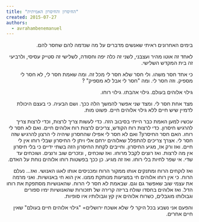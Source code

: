 ```yaml
---
title: "החיסרון והחיסרון האמיתית"
created: 2015-07-27
authors: 
  - avrahambenemanuel
---
```

<div dir="rtl">
בימים האחרונים ראיתי שאנשים מדברים על מה שנדמה להם שחסר להם.

לאחד זה אוטו מהיר ועצבני, לשני זה כלה יפה וחסודה, לשלישי זה סטייק עסיסי, ולרביעי זה בית המקדש השלישי.

כי אחד חסר משהו. ולי חסר שלא חסר לי מכל זה. ומה שאמת חסר לי, לא חסר לי מספיק. וזה חסר לי. ומה "חסר לי אבל לא מספיק" ?

גילוי אלוהים בעולם. גילוי אהבתו. גילוי רוחו.

מצד אחת חסר לי. ומצד שני אפשר להמשך הלה ככך. ושם הבעיה. כי בעצם היכולת לדמיין שיש חיים ללא גילוי אלוהים חיים. פשוט מות.

עכשיו למען האמת כבר הייתי בסיבוב הזה. כדי לעשות צריך לרצות, וכדי לרצות צריך להרגיש חיסרון. כדי לרצות רוח הקודש, צריכים לרצות רוח אלוהים חיים. ואם לא חסר לי רוחו. האם חסר החיסרון? ואם לא חסר לי אפילו שהחסרון שיהיה לי הרצון להרגיש שזה חסר לי. אצרך צריכים להתפלל שאלוהים ירחם אלי ויתן לי החיסרון שבלי רוחו אין לי חיים. ואז ורק אז, מגיע החיסרון. וחייבים לקחת החיסרון הזה בשתי ידיים כי בלי חיסרון אין מה לרצות. ואז רוצים לקבל מרוחו. ואז שוכחים , ונזכרים שוב ורוצים. ושוכחים עד שדי. אי שפר לחיות בלי רוחו. ואז זה מגיע. כן ככך בפשטות רוחו אלוהים נוחת על האדם.

ואז לוקחים הרוח ומתנקים אותו ממקור הרוח ומכניסים אותו לאגו האנושי. ואז... נעלם הרוח. כי אין רוחו אלוהים חי במציעות מנותקת ממנו. אין הוא חי באנושיות. ואני מרמה את עצמי שוב שאפשר גם וגם. שבאמת לא חסר לי הרוח. שהאנושיות מסתפקת את רוחו הדל. ואז אלוהים בחסדו שולח בריזה קרירה של תזכורות שהאנושיות ימיו ספורים וגבולותו מוגבלים, כשרוח אלוהים אין קץ וגבולותיו איו סופיות.

והפעם אני נשבע בכל היקר לי שלא אשכח ירושלים= "גילוי אלוהים חיים בעולם" שאין חיים אחרים.
</div>